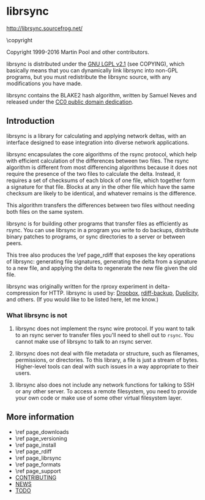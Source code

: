 # librsync

http://librsync.sourcefrog.net/

\copyright

Copyright 1999-2016 Martin Pool and other contributors.

librsync is distributed under the [GNU LGPL v2.1][LGPL] (see COPYING), which
basically means that you can dynamically link librsync into non-GPL programs,
but you must redistribute the librsync source, with any modifications you have
made.

[LGPL]: http://www.gnu.org/licenses/old-licenses/lgpl-2.1.en.html

librsync contains the BLAKE2 hash algorithm, written by Samuel Neves and
released under the [CC0 public domain dedication][CC0].

[CC0]: http://creativecommons.org/publicdomain/zero/1.0/


## Introduction

librsync is a library for calculating and applying network deltas, with an
interface designed to ease integration into diverse network applications.

librsync encapsulates the core algorithms of the rsync protocol, which help
with efficient calculation of the differences between two files. The rsync
algorithm is different from most differencing algorithms because it does not
require the presence of the two files to calculate the delta.  Instead, it
requires a set of checksums of each block of one file, which together form a
signature for that file.  Blocks at any in the other file which have the same
checksum are likely to be identical, and whatever remains is the difference.

This algorithm transfers the differences between two files without needing
both files on the same system.

librsync is for building other programs that transfer files as efficiently as
rsync. You can use librsync in a program you write to do backups, distribute
binary patches to programs, or sync directories to a server or between peers.

This tree also produces the \ref page_rdiff that exposes the key operations of
librsync: generating file signatures, generating the delta from a signature to
a new file, and applying the delta to regenerate the new file given the old
file.

librsync was originally written for the rproxy experiment in delta-compression
for HTTP. librsync is used by: [Dropbox](https://dropbox.com/),
[rdiff-backup](http://www.nongnu.org/rdiff-backup/),
[Duplicity](http://www.nongnu.org/duplicity/), and others. (If you would like
to be listed here, let me know.)

### What librsync is not

1. librsync does not implement the rsync wire protocol. If you want to talk to
an rsync server to transfer files you'll need to shell out to `rsync`. You
cannot make use of librsync to talk to an rsync server.

2. librsync does not deal with file metadata or structure, such as filenames,
permissions, or directories. To this library, a file is just a stream of
bytes. Higher-level tools can deal with such issues in a way appropriate to
their users.

3. librsync also does not include any network functions for talking to SSH or
any other server. To access a remote filesystem, you need to provide your own
code or make use of some other virtual filesystem layer.


## More information

* \ref page_downloads
* \ref page_versioning
* \ref page_install
* \ref page_rdiff
* \ref page_librsync
* \ref page_formats
* \ref page_support
* [CONTRIBUTING](CONTRIBUTING.md)
* [NEWS](NEWS.md)
* [TODO](TODO.md)
